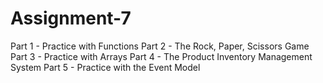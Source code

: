 # Assignment-7
 
  Part 1 - Practice with Functions
  Part 2 - The Rock, Paper, Scissors Game 
  Part 3 - Practice with Arrays 
  Part 4 - The Product Inventory Management System
  Part 5 - Practice with the Event Model 
